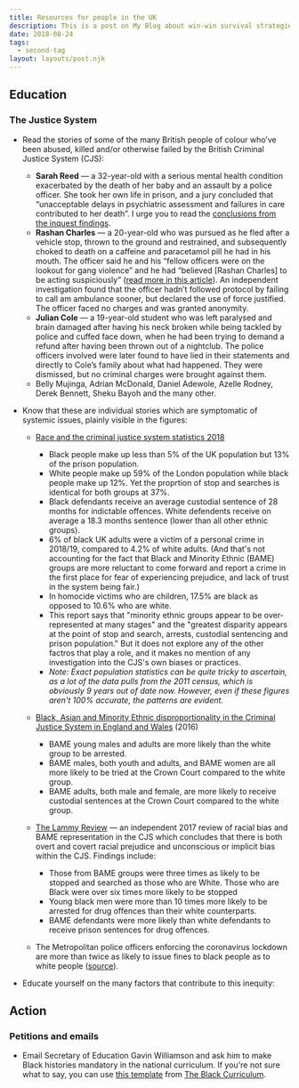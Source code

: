```yaml
---
title: Resources for people in the UK
description: This is a post on My Blog about win-win survival strategies.
date: 2018-08-24
tags:
  - second-tag
layout: layouts/post.njk
---
```


## Education

### The Justice System

- Read the stories of some of the many British people of colour who’ve been abused, killed and/or otherwise failed by the British Criminal Justice System (CJS):
	- **Sarah Reed** — a 32-year-old with a serious mental health condition exacerbated by the death of her baby and an assault by a police officer. She took her own life in prison, and a jury concluded that “unacceptable delays in psychiatric assessment and failures in care contributed to her death”. I urge you to read the [conclusions from the inquest findings](https://www.inquest.org.uk/sarah-reed-inquest-conclusions).  
	- **Rashan Charles** —  a 20-year-old who was pursued as he fled after a vehicle stop, thrown to the ground and restrained, and subsequently choked to death on a caffeine and paracetamol pill he had in his mouth. The officer said he and his “fellow officers were on the lookout for gang violence” and he had “believed [Rashan Charles] to be acting suspiciously” ([read more in this article](https://www.theguardian.com/uk-news/2018/jun/04/rashan-charles-inquest-cctv-showing-his-arrest-upsets-family)).  An independent investigation found that the officer hadn’t followed protocol by failing to call am ambulance sooner, but declared the use of force justified. The officer faced no charges and was granted anonymity. 
	- **Julian Cole** — a 19-year-old student who was left paralysed and brain damaged after having his neck broken while being tackled by police and cuffed face down, when he had been trying to demand a refund after having been thrown out of a nightclub. The police officers involved were later found to have lied in their statements and directly to Cole’s family about what had happened. They were dismissed, but no criminal charges were brought against them.
	- Belly Mujinga, Adrian McDonald, Daniel Adewole, Azelle Rodney, Derek Bennett, Sheku Bayoh and the many other. 
‎
- Know that these are individual stories which are symptomatic of systemic issues, plainly visible in the figures:
	- [Race and the criminal justice system statistics 2018](https://www.gov.uk/government/statistics/race-and-the-criminal-justice-system-statistics-2018)
		- Black people make up less than 5% of the UK population but 13% of the prison population.
		- White people make up 59% of the London population while black people make up 12%. Yet the proprtion of stop and searches is identical for both groups at 37%.
		- Black defendants receive an average custodial sentence of 28 months for indictable offences. White defendents receive on average a 18.3 months sentence  (lower than all other ethnic groups). 
		- 6% of black UK adults were a victim of a personal crime in 2018/19, compared to 4.2% of white adults. (And that's not accounting for the fact that Black and Minority Ethnic (BAME) groups are more reluctant to come forward and report a crime in the first place for fear of experiencing prejudice, and lack of trust in the system being fair.)
		- In homocide victims who are children, 17.5% are black as opposed to 10.6% who are white.
		- This report says that "minority ethnic groups appear to be over-represented at many stages" and the "greatest disparity appears at the point of stop and search, arrests, custodial sentencing and prison population." But it does not explore any of the other factros that play a role, and it makes no mention of any investigation into the CJS's own biases or practices.
		- *Note: Exact population statistics can be quite tricky to ascertain, as a lot of the data pulls from the 2011 census, which is obviously 9 years out of date now. However, even if these figures aren't 100% accurate, the patterns are evident.*
	- [Black, Asian and Minority Ethnic disproportionality in the Criminal Justice System in England and Wales](https://assets.publishing.service.gov.uk/government/uploads/system/uploads/attachment_data/file/639261/bame-disproportionality-in-the-cjs.pdf) (2016)
		- BAME young males and adults are more likely than the white group to be arrested.
		- BAME males, both youth and adults, and BAME women are all more likely to be tried at the Crown Court compared to the white group.
		-  BAME adults, both male and female, are more likely to receive custodial sentences at the Crown Court compared to the white group.
	- [The Lammy Review](https://assets.publishing.service.gov.uk/government/uploads/system/uploads/attachment_data/file/643001/lammy-review-final-report.pdf) — an independent 2017 review of racial bias and BAME representation in the CJS which concludes that there is both overt and covert racial prejudice and unconscious or implicit bias within the CJS. Findings include:
		- Those from BAME groups were three times as likely to be stopped and searched as those who are White. Those who are Black were over six times more likely to be stopped
		- Young black men were more than 10 times more likely to be arrested for drug offences than their white counterparts.
		- BAME defendants were more likely than white defendants to receive prison sentences for drug offences.

	- The Metropolitan police officers enforcing the coronavirus lockdown are more than twice as likely to issue fines to black people as to white people ([source](https://www.theguardian.com/uk-news/2020/jun/03/met-police-twice-as-likely-to-fine-black-people-over-lockdown-breaches-research)).


- Educate yourself on the many factors that contribute to this inequity:
	


## Action

### Petitions and emails

- ‎‎Email Secretary of Education Gavin Williamson and ask him to make Black histories mandatory in the national curriculum. If you're not sure what to say, you can use [this template](https://docs.google.com/document/d/1XHz8NJph6laVBFnuzhIzAzFTqjjfFt4-ucEt9EO6_Fw/edit) from [The Black Curriculum](https://www.theblackcurriculum.com/).